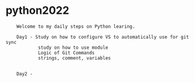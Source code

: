 # python2022
        Welcome to my daily steps on Python learing.

        Day1 - Study on how to configure VS to automatically use for git sync
                study on how to use module
                Logic of Git Commands
                strings, comment, variables
        

        Day2 - 



